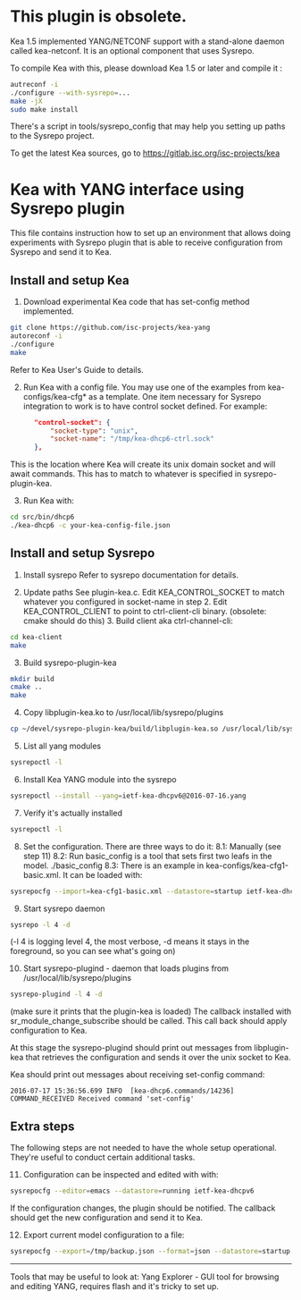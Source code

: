 
# This plugin is obsolete.

Kea 1.5 implemented YANG/NETCONF support with a stand-alone daemon
called kea-netconf. It is an optional component that uses Sysrepo.

To compile Kea with this, please download Kea 1.5 or later and
compile it :

```bash
autreconf -i
./configure --with-sysrepo=...
make -jX
sudo make install
```

There's a script in tools/sysrepo_config that may help you setting
up paths to the Sysrepo project.

To get the latest Kea sources, go to https://gitlab.isc.org/isc-projects/kea

# Kea with YANG interface using Sysrepo plugin

This file contains instruction how to set up an environment that
allows doing experiments with Sysrepo plugin that is able to receive
configuration from Sysrepo and send it to Kea.

## Install and setup Kea

1. Download experimental Kea code that has set-config method
implemented.

```bash
git clone https://github.com/isc-projects/kea-yang
autoreconf -i
./configure
make
```

Refer to Kea User's Guide to details.

2. Run Kea with a config file.
You may use one of the examples from kea-configs/kea-cfg* as a
template. One item necessary for Sysrepo integration to work is to
have control socket defined. For example:

```json
      "control-socket": {
          "socket-type": "unix",
          "socket-name": "/tmp/kea-dhcp6-ctrl.sock"
      },
```

This is the location where Kea will create its unix domain socket and
will await commands. This has to match to whatever is specified in
sysrepo-plugin-kea.

3. Run Kea with:
```bash
cd src/bin/dhcp6
./kea-dhcp6 -c your-kea-config-file.json
```

## Install and setup Sysrepo

1. Install sysrepo
Refer to sysrepo documentation for details.

2. Update paths
See plugin-kea.c. Edit KEA_CONTROL_SOCKET to match whatever
you configured in socket-name in step 2. Edit KEA_CONTROL_CLIENT
to point to ctrl-client-cli binary. (obsolete: cmake should do this) 3.
Build client aka ctrl-channel-cli:
``` bash
cd kea-client
make
```

3. Build sysrepo-plugin-kea
```bash
mkdir build
cmake ..
make
```

4. Copy libplugin-kea.ko to /usr/local/lib/sysrepo/plugins
```bash
cp ~/devel/sysrepo-plugin-kea/build/libplugin-kea.so /usr/local/lib/sysrepo/plugins
```

5. List all yang modules
```bash
sysrepoctl -l
```

6. Install Kea YANG module into the sysrepo 
```bash
sysrepoctl --install --yang=ietf-kea-dhcpv6@2016-07-16.yang
```
7. Verify it's actually installed
```bash
sysrepoctl -l
```

8. Set the configuration. There are three ways to do it:
8.1: Manually (see step 11)
8.2: Run basic_config is a tool that sets first two leafs in the model.
     ./basic_config
8.3: There is an example in kea-configs/kea-cfg1-basic.xml. It can be
loaded with:

```bash
sysrepocfg --import=kea-cfg1-basic.xml --datastore=startup ietf-kea-dhcpv6
```

9. Start sysrepo daemon
```bash
sysrepo -l 4 -d
```
(-l 4 is logging level 4, the most verbose, -d means it stays in the
foreground, so you can see what's going on)

10. Start sysrepo-plugind - daemon that loads plugins from /usr/local/lib/sysrepo/plugins

```bash
sysrepo-plugind -l 4 -d
```
(make sure it prints that the plugin-kea is loaded) The callback
installed with sr_module_change_subscribe should be called.  This call
back should apply configuration to Kea.

At this stage the sysrepo-plugind should print out messages from
libplugin-kea that retrieves the configuration and sends it over the
unix socket to Kea.

Kea should print out messages about receiving
set-config command:

```
2016-07-17 15:36:56.699 INFO  [kea-dhcp6.commands/14236] COMMAND_RECEIVED Received command 'set-config'
```

## Extra steps

The following steps are not needed to have the whole setup
operational. They're useful to conduct certain additional
tasks.

11. Configuration can be inspected and edited with with:
```bash
sysrepocfg --editor=emacs --datastore=running ietf-kea-dhcpv6
```

If the configuration changes, the plugin should be notified.
The callback should get the new configuration and send it
to Kea.

12. Export current model configuration to a file:
```bash
sysrepocfg --export=/tmp/backup.json --format=json --datastore=startup  ietf-kea-dhcpv6
```

---------------------

Tools that may be useful to look at:
Yang Explorer - GUI tool for browsing and editing YANG,
requires flash and it's tricky to set up.
